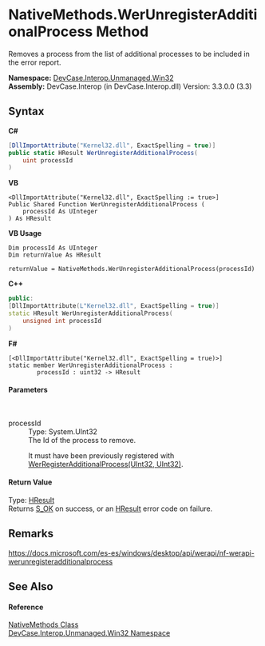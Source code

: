 # NativeMethods.WerUnregisterAdditionalProcess Method 
 

Removes a process from the list of additional processes to be included in the error report.

**Namespace:**&nbsp;<a href="N_DevCase_Interop_Unmanaged_Win32">DevCase.Interop.Unmanaged.Win32</a><br />**Assembly:**&nbsp;DevCase.Interop (in DevCase.Interop.dll) Version: 3.3.0.0 (3.3)

## Syntax

**C#**<br />
``` C#
[DllImportAttribute("Kernel32.dll", ExactSpelling = true)]
public static HResult WerUnregisterAdditionalProcess(
	uint processId
)
```

**VB**<br />
``` VB
<DllImportAttribute("Kernel32.dll", ExactSpelling := true>]
Public Shared Function WerUnregisterAdditionalProcess ( 
	processId As UInteger
) As HResult
```

**VB Usage**<br />
``` VB Usage
Dim processId As UInteger
Dim returnValue As HResult

returnValue = NativeMethods.WerUnregisterAdditionalProcess(processId)
```

**C++**<br />
``` C++
public:
[DllImportAttribute(L"Kernel32.dll", ExactSpelling = true)]
static HResult WerUnregisterAdditionalProcess(
	unsigned int processId
)
```

**F#**<br />
``` F#
[<DllImportAttribute("Kernel32.dll", ExactSpelling = true)>]
static member WerUnregisterAdditionalProcess : 
        processId : uint32 -> HResult 

```


#### Parameters
&nbsp;<dl><dt>processId</dt><dd>Type: System.UInt32<br />The Id of the process to remove. 

 It must have been previously registered with <a href="M_DevCase_Interop_Unmanaged_Win32_NativeMethods_WerRegisterAdditionalProcess">WerRegisterAdditionalProcess(UInt32, UInt32)</a>.</dd></dl>

#### Return Value
Type: <a href="T_DevCase_Interop_Unmanaged_Win32_Enums_HResult">HResult</a><br />Returns <a href="T_DevCase_Interop_Unmanaged_Win32_Enums_HResult">S_OK</a> on success, or an <a href="T_DevCase_Interop_Unmanaged_Win32_Enums_HResult">HResult</a> error code on failure.

## Remarks
<a href="https://docs.microsoft.com/es-es/windows/desktop/api/werapi/nf-werapi-werunregisteradditionalprocess" target="_blank">https://docs.microsoft.com/es-es/windows/desktop/api/werapi/nf-werapi-werunregisteradditionalprocess</a>

## See Also


#### Reference
<a href="T_DevCase_Interop_Unmanaged_Win32_NativeMethods">NativeMethods Class</a><br /><a href="N_DevCase_Interop_Unmanaged_Win32">DevCase.Interop.Unmanaged.Win32 Namespace</a><br />